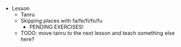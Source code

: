 * Lesson
    * Tanru
    * Skipping places with fa/fe/fi/fo/fu
        * PENDING EXERCISES!
    * TODO: move tanru to the next lesson and teach something else here?
